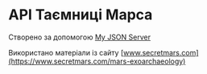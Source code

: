 # API Таємниці Марса 

Створено за допомогою [My JSON Server](https://my-json-server.typicode.com)

Використано матеріали із сайту [www.secretmars.com](https://www.secretmars.com/mars-exoarchaeology)
